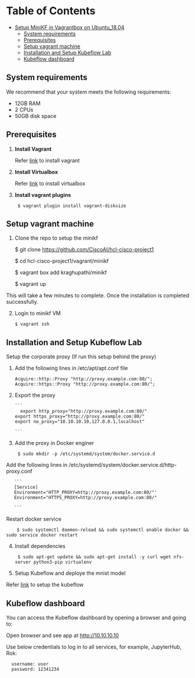 # Table of Contents
- [Setup MiniKF in Vagrantbox on Ubuntu_18.04](#setup-minikf-in-vagrantbox-on-ubuntu_18.04)
    - [System requirements](#system-requirements)
    - [Prerequisites](#prerequisites)
    - [Setup vagrant machine](#setup-vagrant-machine)
    - [Installation and Setup Kubeflow Lab](#installation-and-setup-kubeflow-ab)
    - [Kubeflow dashboard](#kubeflow-dashboard)


## System requirements
We recommend that your system meets the following requirements:

* 12GB RAM
* 2 CPUs
* 50GB disk space

## Prerequisites


1. **Install Vagrant**

   Refer [link](https://www.vagrantup.com/downloads.html) to install vagrant

2. **Install Virtualbox**

    Refer [link](https://www.virtualbox.org/wiki/Downloads) to install virtualbox

3. **Install vagrant plugins**

        
        $ vagrant plugin install vagrant-disksize


## Setup vagrant machine

1.   Clone the repo to setup the minikf

        
        $ git clone https://github.com/CiscoAI/hcl-cisco-project1

      
        $ cd hcl-cisco-project1/vagrant/minikf

        
        $ vagrant box add kraghupathi/minikf

        
        $ vagrant up

This will take a few minutes to complete. Once the installation is completed successfully.

2.  Login to minikf VM

        
        $ vagrant ssh

## Installation and Setup Kubeflow Lab

Setup the corporate proxy (If run this setup behind the proxy)

1.  Add the following lines in /etc/apt/apt.conf file

       ```
       Acquire::http::Proxy "http://proxy.example.com:80/";
       Acquire::https::Proxy "http://proxy.example.com:80/";

       ```

2. Export the proxy

       ```
	     export http_proxy="http://proxy.example.com:80/"
       export https_proxy="http://proxy.example.com:80/"
       export no_proxy="10.10.10.10,127.0.0.1,localhost"

       ```

3. Add the proxy in Docker enginer


        
        $ sudo mkdir -p /etc/systemd/system/docker.service.d

Add the following lines in /etc/systemd/system/docker.service.d/http-proxy.conf

       ```
       [Service]
       Environment="HTTP_PROXY=http://proxy.example.com:80/"'
       Environment="HTTPS_PROXY=http://proxy.example.com:80/"

       ```

Restart docker service

        
        $ sudo systemctl daemon-reload && sudo systemctl enable docker && sudo service docker restart

4. Install dependencies 
     
        
        $ sudo apt-get update && sudo apt-get install -y curl wget nfs-server python3-pip virtualenv

5. Setup Kubeflow and deploye the mnist model


Refer [link](https://github.com/CiscoAI/KFLab/blob/master/tf-mnist/README.md) to setup the kubeflow


## Kubeflow dashboard

You can access the Kubeflow dashboard by opening a browser and going to:

Open browser and see app at http://10.10.10.10

Use below credentials to log in to all services, for example, JupyterHub, Rok:

 ```
   username: user
   password: 12341234
 ```
    
